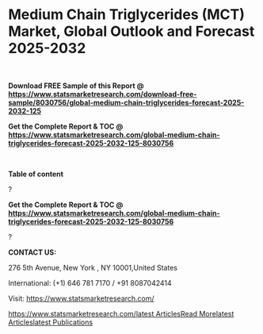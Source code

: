 <h1>Medium Chain Triglycerides (MCT) Market, Global Outlook and Forecast 2025-2032</h1><br/><p><strong>Download FREE Sample of this Report @ <a href="https://www.statsmarketresearch.com/download-free-sample/8030756/global-medium-chain-triglycerides-forecast-2025-2032-125">https://www.statsmarketresearch.com/download-free-sample/8030756/global-medium-chain-triglycerides-forecast-2025-2032-125</a></strong></p>
 
 
 
 <div><b>Get the Complete Report & TOC @ <a href="https://www.statsmarketresearch.com/global-medium-chain-triglycerides-forecast-2025-2032-125-8030756">https://www.statsmarketresearch.com/global-medium-chain-triglycerides-forecast-2025-2032-125-8030756</a></b></div>
 
 
 
 <p><br />
 
 <b>Table of content</b></p>
 
 
 
 <p>? </p>
 
 
 
 <div><b>Get the Complete Report & TOC @ <a href="https://www.statsmarketresearch.com/global-medium-chain-triglycerides-forecast-2025-2032-125-8030756">https://www.statsmarketresearch.com/global-medium-chain-triglycerides-forecast-2025-2032-125-8030756</a></b></div>
 
 
 
 <p>? </p>
 
 
 
 <p><b>CONTACT US:</b><br />
 
 276 5th Avenue, New York , NY 10001,United States<br />
 
 International: (+1) 646 781 7170 / +91 8087042414<br />
 
 Visit: <a href="https://www.statsmarketresearch.com/">https://www.statsmarketresearch.com/</a><br />
 
 <a href="https://gyeongbokgung.com">https://www.statsmarketresearch.com/</a><a href="https://hallyeomaritime.com">latest Articles</a><a href="https://jingwansa.com">Read More</a><a href="https://nguoiviet.jp/">latest Articles</a><a href="https://www.intelmarketresearch.com/">latest Publications</a></p>